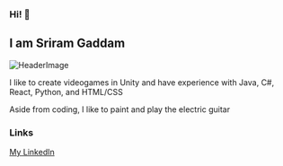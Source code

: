 ### Hi! 👋

## I am Sriram Gaddam

![HeaderImage](https://user-images.githubusercontent.com/56180112/153908009-b76e86ae-b2ac-4431-b76f-25286220511c.gif)

I like to create videogames in Unity and have experience with Java, C#, React, Python, and HTML/CSS

Aside from coding, I like to paint and play the electric guitar

### Links
[My LinkedIn](https://www.linkedin.com/in/sriram-gaddam-1819841bb/)
